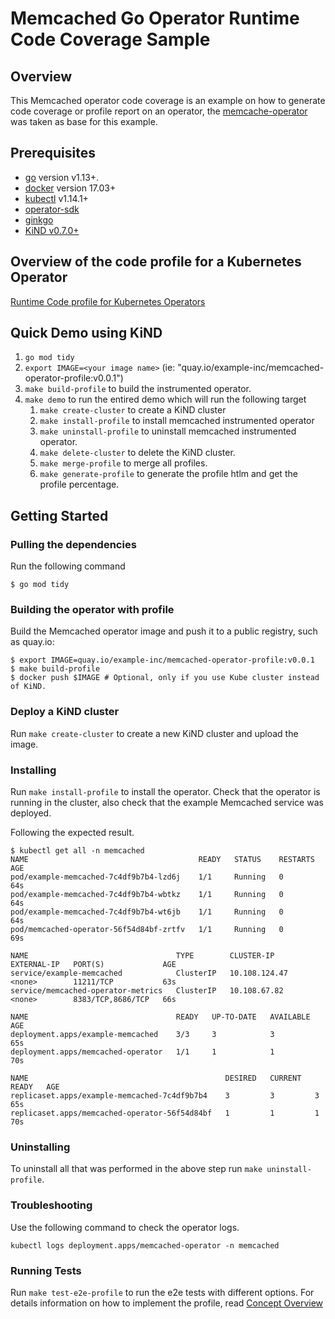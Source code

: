 # Memcached Go Operator Runtime Code Coverage Sample

## Overview

This Memcached operator code coverage is an example on how to generate code coverage or profile report on an operator, the [memcache-operator](https://github.com/operator-framework/operator-sdk-samples/tree/master/go/memcached-operator) was taken as base for this example.

## Prerequisites

- [go][go_tool] version v1.13+.
- [docker][docker_tool] version 17.03+
- [kubectl][kubectl_tool] v1.14.1+
- [operator-sdk][operator_install]
- [ginkgo][ginkgo]
- [KiND v0.7.0+](https://kind.sigs.k8s.io/docs/user/quick-start/)

## Overview of the code profile for a Kubernetes Operator

[Runtime Code profile for Kubernetes Operators](CONCEPT_OVERVIEW.md)

## Quick Demo using KiND

1. `go mod tidy`
2. `export IMAGE=<your image name>` (ie: "quay.io/example-inc/memcached-operator-profile:v0.0.1")
3. `make build-profile` to build the instrumented operator.
4. `make demo` to run the entired demo which will run the following target  
   1. `make create-cluster` to create a KiND cluster
   2. `make install-profile` to install memcached instrumented operator
   3. `make uninstall-profile` to uninstall memcached instrumented operator.
   4. `make delete-cluster` to delete the KiND cluster.
   5. `make merge-profile` to merge all profiles.
   6. `make generate-profile` to generate the profile htlm and get the profile percentage.

## Getting Started

### Pulling the dependencies

Run the following command

```
$ go mod tidy
```

<a name="build-operator"></a>

### Building the operator with profile

Build the Memcached operator image and push it to a public registry, such as quay.io:

```
$ export IMAGE=quay.io/example-inc/memcached-operator-profile:v0.0.1
$ make build-profile
$ docker push $IMAGE # Optional, only if you use Kube cluster instead of KiND.
```

### Deploy a KiND cluster

Run `make create-cluster` to create a new KiND cluster and upload the image.

### Installing

Run `make install-profile` to install the operator. Check that the operator is running in the cluster, also check that the example Memcached service was deployed.

Following the expected result.

```shell
$ kubectl get all -n memcached
NAME                                      READY   STATUS    RESTARTS   AGE
pod/example-memcached-7c4df9b7b4-lzd6j    1/1     Running   0          64s
pod/example-memcached-7c4df9b7b4-wbtkz    1/1     Running   0          64s
pod/example-memcached-7c4df9b7b4-wt6jb    1/1     Running   0          64s
pod/memcached-operator-56f54d84bf-zrtfv   1/1     Running   0          69s

NAME                                 TYPE        CLUSTER-IP      EXTERNAL-IP   PORT(S)             AGE
service/example-memcached            ClusterIP   10.108.124.47   <none>        11211/TCP           63s
service/memcached-operator-metrics   ClusterIP   10.108.67.82    <none>        8383/TCP,8686/TCP   66s

NAME                                 READY   UP-TO-DATE   AVAILABLE   AGE
deployment.apps/example-memcached    3/3     3            3           65s
deployment.apps/memcached-operator   1/1     1            1           70s

NAME                                            DESIRED   CURRENT   READY   AGE
replicaset.apps/example-memcached-7c4df9b7b4    3         3         3       65s
replicaset.apps/memcached-operator-56f54d84bf   1         1         1       70s
```

### Uninstalling

To uninstall all that was performed in the above step run `make uninstall-profile`.

### Troubleshooting

Use the following command to check the operator logs.

```shell
kubectl logs deployment.apps/memcached-operator -n memcached
```

### Running Tests

Run `make test-e2e-profile` to run the e2e tests with different options.
For details information on how to implement the profile, read [Concept Overview](CONCEPT_OVERVIEW.md)

[dep_tool]: https://golang.github.io/dep/docs/installation.html
[go_tool]: https://golang.org/dl/
[kubectl_tool]: https://kubernetes.io/docs/tasks/tools/install-kubectl/
[docker_tool]: https://docs.docker.com/install/
[operator_sdk]: https://github.com/operator-framework/operator-sdk
[operator_install]: https://sdk.operatorframework.io/docs/install-operator-sdk/
[golang-e2e-tests]: https://sdk.operatorframework.io/docs/golang/e2e-tests/
[ginkgo]: https://onsi.github.io/ginkgo/